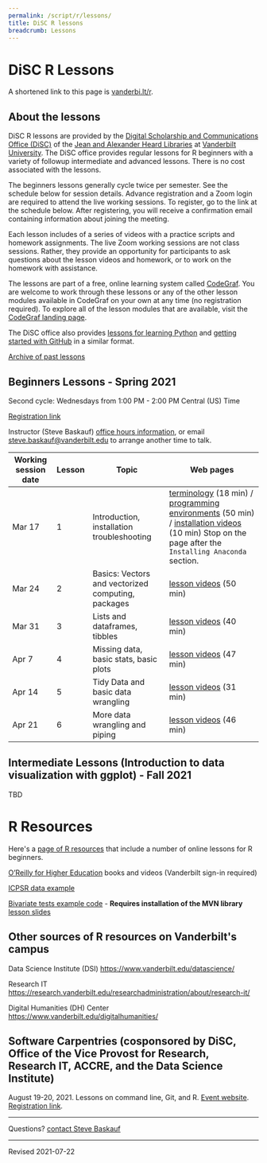 ```yaml
---
permalink: /script/r/lessons/
title: DiSC R lessons
breadcrumb: Lessons
---
```


# DiSC R Lessons

A shortened link to this page is [vanderbi.lt/r](http://vanderbi.lt/r).

## About the lessons

DiSC R lessons are provided by the [Digital Scholarship and Communications Office (DiSC)](https://www.library.vanderbilt.edu/scholarly/) of the [Jean and Alexander Heard Libraries](https://www.library.vanderbilt.edu/) at [Vanderbilt University](https://www.vanderbilt.edu/).  The DiSC office provides regular lessons for R beginners with a variety of followup intermediate and advanced lessons.  There is no cost associated with the lessons.

The beginners lessons generally cycle twice per semester.  See the schedule below for session details.  Advance registration and a Zoom login are required to attend the live working sessions. To register, go to the link at the schedule below. After registering, you will receive a confirmation email containing information about joining the meeting.

Each lesson includes of a series of videos with a practice scripts and homework assignments. The live Zoom working sessions are not class sessions. Rather, they provide an opportunity for participants to ask questions about the lesson videos and homework, or to work on the homework with assistance. 

The lessons are part of a free, online learning system called [CodeGraf](../../codegraf). You are welcome to work through these lessons or any of the other lesson modules available in CodeGraf on your own at any time (no registration required). To explore all of the lesson modules that are available, visit the [CodeGraf landing page](../../codegraf). 

The DiSC office also provides [lessons for learning Python](http://vanderbi.lt/py) and [getting started with GitHub](http://vanderbi.lt/github) in a similar format.

[Archive of past lessons](../archive/)


## Beginners Lessons - Spring 2021

Second cycle: Wednesdays from 1:00 PM - 2:00 PM Central (US) Time

[Registration link](https://vanderbilt.zoom.us/meeting/register/tJwodO6orj0oHtLKjo1HzNkFvrSSxMpTXziy)

Instructor (Steve Baskauf) [office hours information](https://www.library.vanderbilt.edu/disc/officehours), or email [steve.baskauf@vanderbilt.edu](mailto:steve.baskauf@vanderbilt.edu) to arrange another time to talk.

| Working session date | Lesson | Topic | Web pages |
|---|---|---|---|
| Mar 17 | 1 | Introduction, installation troubleshooting | [terminology](../../codegraf/001/) (18 min) / [programming environments](../../codegraf/002/) (50 min) / [installation videos](../../codegraf/003/) (10 min) Stop on the page after the `Installing Anaconda` section. |
| Mar 24 | 2 | Basics: Vectors and vectorized computing, packages | [lesson videos](../../codegraf/011/) (50 min) |
| Mar 31 | 3 | Lists and dataframes, tibbles | [lesson videos](../../codegraf/012/) (40 min) |
| Apr 7 | 4 | Missing data, basic stats, basic plots | [lesson videos](../../codegraf/013/) (47 min) |
| Apr 14 | 5 | Tidy Data and basic data wrangling | [lesson videos](../../codegraf/014a/) (31 min) |
| Apr 21 | 6 | More data wrangling and piping | [lesson videos](../../codegraf/014b/) (46 min)  |


## Intermediate Lessons (Introduction to data visualization with ggplot) - Fall 2021

TBD

# R Resources

Here's a [page of R resources](../) that include a number of online lessons for R beginners.

[O’Reilly for Higher Education](http://www.library.vanderbilt.edu/eres?id=1676) books and videos (Vanderbilt sign-in required)

[ICPSR data example](../nlsaah/)

[Bivariate tests example code](https://github.com/HeardLibrary/digital-scholarship/blob/master/code/r/bivariate_tests_assumptions.R) - **Requires installation of the MVN library** [lesson slides](../presentations/bivariate-analysis.pdf)

## Other sources of R resources on Vanderbilt's campus

Data Science Institute (DSI) <https://www.vanderbilt.edu/datascience/>

Research IT <https://research.vanderbilt.edu/researchadministration/about/research-it/>

Digital Humanities (DH) Center <https://www.vanderbilt.edu/digitalhumanities/>

## Software Carpentries (cosponsored by DiSC, Office of the Vice Provost for Research, Research IT, ACCRE, and the Data Science Institute)

August 19-20, 2021. Lessons on command line, Git, and R. [Event website](https://awesolek2.github.io/2021-08-19-SWC-R/). [Registration link](https://www.eventbrite.com/e/software-carpentris-rrstudio-tickets-163385563619).

--------------------

Questions? [contact Steve Baskauf](mailto:steve.baskauf@vanderbilt.edu)

----
Revised 2021-07-22
